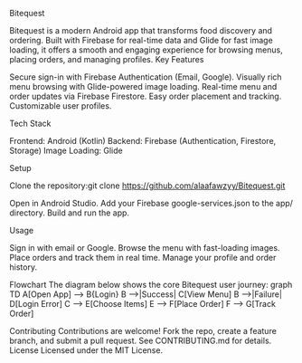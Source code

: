 Bitequest
 
Bitequest is a modern Android app that transforms food discovery and ordering. Built with Firebase for real-time data and Glide for fast image loading, it offers a smooth and engaging experience for browsing menus, placing orders, and managing profiles.
Key Features

Secure sign-in with Firebase Authentication (Email, Google).
Visually rich menu browsing with Glide-powered image loading.
Real-time menu and order updates via Firebase Firestore.
Easy order placement and tracking.
Customizable user profiles.

Tech Stack

Frontend: Android (Kotlin)
Backend: Firebase (Authentication, Firestore, Storage)
Image Loading: Glide

Setup

Clone the repository:git clone https://github.com/alaafawzyy/Bitequest.git


Open in Android Studio.
Add your Firebase google-services.json to the app/ directory.
Build and run the app.

Usage

Sign in with email or Google.
Browse the menu with fast-loading images.
Place orders and track them in real time.
Manage your profile and order history.

Flowchart
The diagram below shows the core Bitequest user journey:
graph TD
    A[Open App] --> B{Login}
    B -->|Success| C[View Menu]
    B -->|Failure| D[Login Error]
    C --> E[Choose Items]
    E --> F[Place Order]
    F --> G[Track Order]

Contributing
Contributions are welcome! Fork the repo, create a feature branch, and submit a pull request. See CONTRIBUTING.md for details.
License
Licensed under the MIT License.

